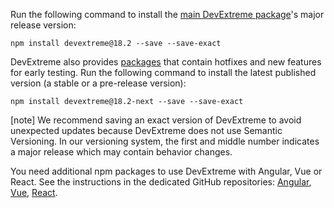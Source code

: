 Run the following command to install the [main DevExtreme package](https://www.npmjs.com/package/devextreme)'s major release version:

    npm install devextreme@18.2 --save --save-exact

DevExtreme also provides [packages](https://github.com/DevExpress/DevExtreme/releases) that contain hotfixes and new features for early testing. Run the following command to install the latest published version (a stable or a pre-release version):

    npm install devextreme@18.2-next --save --save-exact

[note] We recommend saving an exact version of DevExtreme to avoid unexpected updates because DevExtreme does not use Semantic Versioning. In our versioning system, the first and middle number indicates a major release which may contain behavior changes.

You need additional npm packages to use DevExtreme with Angular, Vue or React. See the instructions in the dedicated GitHub repositories: [Angular](https://github.com/DevExpress/devextreme-angular#add-to-existing-app), [Vue](https://github.com/DevExpress/devextreme-vue#install-devextreme), [React](https://github.com/DevExpress/devextreme-react#install-devextreme).
